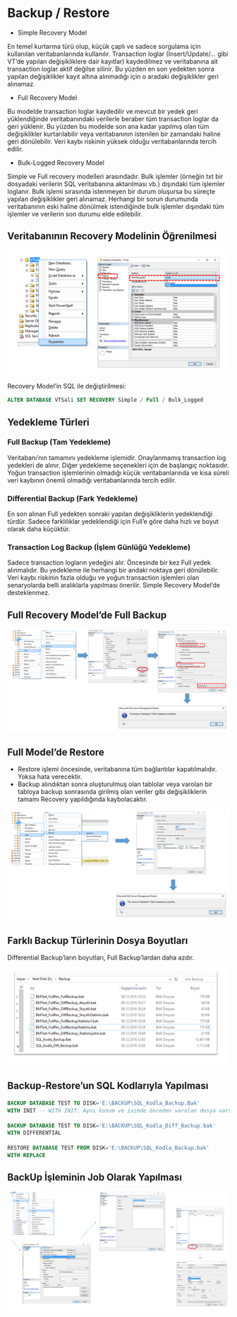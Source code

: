 # Backup / Restore

* Simple Recovery Model

En temel kurtarma türü olup, küçük çaplı ve sadece sorgulama için kullanılan veritabanlarında kullanılır. Transaction loglar (Insert/Update/… gibi VT’de yapılan değişikliklere dair kayıtlar) kaydedilmez ve veritabanına ait transaction loglar aktif değilse silinir. Bu yüzden en son yedekten sonra yapılan değişiklikler kayıt altına alınmadığı için o aradaki değişiklikler geri alınamaz. 

* Full Recovery Model

Bu modelde transaction loglar kaydedilir ve mevcut bir yedek geri yüklendiğinde veritabanındaki verilerle beraber tüm transaction loglar da geri yüklenir. Bu yüzden bu modelde son ana kadar yapılmış olan tüm değişiklikler kurtarılabilir veya veritabanının istenilen bir zamandaki haline geri dönülebilir. Veri kaybı riskinin yüksek olduğu veritabanlarında tercih edilir.

* Bulk-Logged Recovery Model

Simple ve Full recovery modelleri arasındadır. Bulk işlemler (örneğin txt bir dosyadaki verilerin SQL veritabanına aktarılması vb.) dışındaki tüm işlemler loglanır. Bulk işlemi sırasında istenmeyen bir durum oluşursa bu süreçte yapılan değişiklikler geri alınamaz. Herhangi bir sorun durumunda veritabanının eski haline dönülmek istendiğinde bulk işlemler dışındaki tüm işlemler ve verilerin son durumu elde edilebilir.

## Veritabanının Recovery Modelinin Öğrenilmesi

![Alternatif Metin](Assets/Screenshot21.png)

Recovery Model’in SQL ile değiştirilmesi:

```sql
ALTER DATABASE VTSali SET RECOVERY Simple / Full / Bulk_Logged
```

## Yedekleme Türleri

### Full Backup (Tam Yedekleme)

Veritabanı’nın tamamını yedekleme işlemidir. Onaylanmamış transaction log yedekleri de alınır. Diğer yedekleme seçenekleri için de başlangıç noktasıdır. Yoğun transaction işlemlerinin olmadığı küçük veritabanlarında ve kısa süreli veri kaybının önemli olmadığı veritabanlarında tercih edilir. 

### Differential Backup (Fark Yedekleme)

En son alınan Full yedekten sonraki yapılan değişikliklerin yedeklendiği türdür. Sadece farklılıklar yedeklendiği için Full’e göre daha hızlı ve boyut olarak daha küçüktür.

### Transaction Log Backup (İşlem Günlüğü Yedekleme)

Sadece transaction logların yedeğini alır. Öncesinde bir kez Full yedek alınmalıdır. Bu yedekleme ile herhangi bir andaki noktaya geri dönülebilir. Veri kaybı riskinin fazla olduğu ve yoğun transaction işlemleri olan senaryolarda belli aralıklarla yapılması önerilir. Simple Recovery Model’de desteklenmez. 

## Full Recovery Model’de Full Backup

![Alternatif Metin](Assets/Screenshot22.png)

## Full Model’de Restore

* Restore işlemi öncesinde, veritabanına tüm bağlantılar kapatılmalıdır. Yoksa hata verecektir.
* Backup alındıktan sonra oluşturulmuş olan tablolar veya varolan bir tabloya backup sonrasında girilmiş olan veriler gibi değişikliklerin tamamı Recovery yapıldığında kaybolacaktır.

![Alternatif Metin](Assets/Screenshot23.png)

## Farklı Backup Türlerinin Dosya Boyutları

Differential Backup’ların boyutları, Full Backup’lardan daha azdır.

![Alternatif Metin](Assets/Screenshot24.png)

## Backup-Restore’un SQL Kodlarıyla Yapılması

```sql
BACKUP DATABASE TEST TO DISK='E:\BACKUP\SQL_Kodla_Backup.Bak' 
WITH INIT -- WITH INIT: Aynı konum ve isimde önceden varolan dosya varsa üzerine yazar.

BACKUP DATABASE TEST TO DISK='E:\BACKUP\SQL_Kodla_Diff_Backup.bak' 
WITH DIFFERENTIAL

RESTORE DATABASE TEST FROM DISK='E:\BACKUP\SQL_Kodla_Backup.bak'
WITH REPLACE
```

## BackUp İşleminin Job Olarak Yapılması

![Alternatif Metin](Assets/Screenshot25.png)
